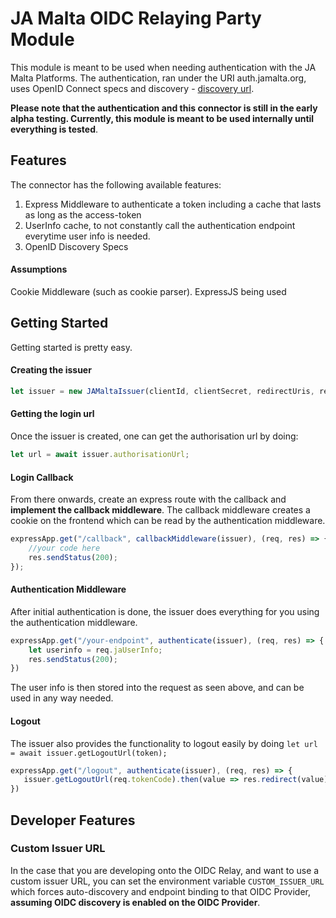 # JA Malta OIDC Relaying Party Module

This module is meant to be used when needing authentication with the JA Malta Platforms.  The authentication, ran under the URI auth.jamalta.org, uses OpenID Connect specs and discovery - [discovery url](https://auth.jamalta.org/.well-known/openid-configuration).  

**Please note that the authentication and this connector is still in the early alpha testing.  Currently, this module is meant to be used internally until everything is tested**.

## Features
The connector has the following available features:
1. Express Middleware to authenticate a token including a cache that lasts as long as the access-token
2. UserInfo cache, to not constantly call the authentication endpoint everytime user info is needed.
3. OpenID Discovery Specs

#### Assumptions
Cookie Middleware (such as cookie parser).
ExpressJS being used

## Getting Started
Getting started is pretty easy.  

#### Creating the issuer
```js 
let issuer = new JAMaltaIssuer(clientId, clientSecret, redirectUris, responseTypes, scopes);
```

#### Getting the login url
Once the issuer is created, one can get the authorisation url by doing:
```js
let url = await issuer.authorisationUrl;
```

#### Login Callback
From there onwards, create an express route with the callback and **implement the callback middleware**.  The callback middleware creates a cookie on the frontend which can be read by the authentication middleware.
```js
expressApp.get("/callback", callbackMiddleware(issuer), (req, res) => {
    //your code here
    res.sendStatus(200);
});
```

#### Authentication Middleware
After initial authentication is done, the issuer does everything for you using the authentication middleware.
```js
expressApp.get("/your-endpoint", authenticate(issuer), (req, res) => {
    let userinfo = req.jaUserInfo;
    res.sendStatus(200);
})
```
The user info is then stored into the request as seen above, and can be used in any way needed.

#### Logout
The issuer also provides the functionality to logout easily by doing `let url = await issuer.getLogoutUrl(token);`
```js
expressApp.get("/logout", authenticate(issuer), (req, res) => {
   issuer.getLogoutUrl(req.tokenCode).then(value => res.redirect(value));
})
```

## Developer Features
### Custom Issuer URL
In the case that you are developing onto the OIDC Relay, and want to use a custom issuer URL, you can set the environment variable `CUSTOM_ISSUER_URL` which forces auto-discovery and endpoint binding to that OIDC Provider, **assuming OIDC discovery is enabled on the OIDC Provider**. 

